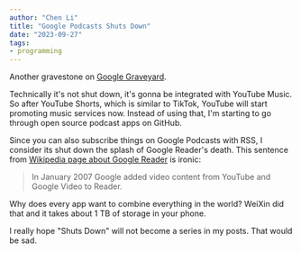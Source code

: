 ```yaml
---
author: "Chen Li"
title: "Google Podcasts Shuts Down"
date: "2023-09-27"
tags: 
- programming
---
```


Another gravestone on [Google Graveyard](https://killedbygoogle.com/).

Technically it's not shut down, it's gonna be integrated with YouTube Music. So after YouTube Shorts, which is similar to TikTok, YouTube will start promoting music services now. Instead of using that, I'm starting to go through open source podcast apps on GitHub.

Since you can also subscribe things on Google Podcasts with RSS, I consider its shut down the splash of Google Reader's death. This sentence from [Wikipedia page about Google Reader](https://en.wikipedia.org/wiki/Google_Reader) is ironic:

>In January 2007 Google added video content from YouTube and Google Video to Reader.

Why does every app want to combine everything in the world? WeiXin did that and it takes about 1 TB of storage in your phone.

I really hope "Shuts Down" will not become a series in my posts. That would be sad.